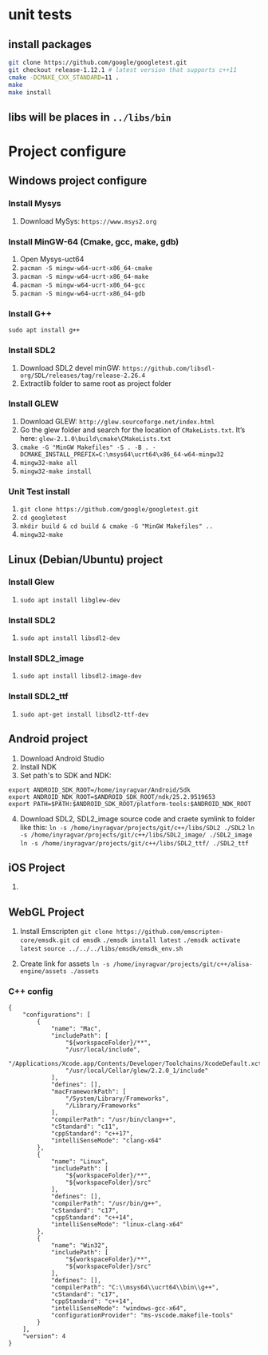 # unit tests
## install packages
```bash
git clone https://github.com/google/googletest.git
git checkout release-1.12.1 # latest version that supports c++11
cmake -DCMAKE_CXX_STANDARD=11 .
make
make install
```

## libs will be places in `../libs/bin`

# Project configure
## Windows project configure
### Install Mysys
1. Download MySys: `https://www.msys2.org`

### Install MinGW-64 (Cmake, gcc, make, gdb)
1. Open Mysys-uct64
2. ```pacman -S mingw-w64-ucrt-x86_64-cmake```
3. ```pacman -S mingw-w64-ucrt-x86_64-make```
3. ```pacman -S mingw-w64-ucrt-x86_64-gcc```
3. ```pacman -S mingw-w64-ucrt-x86_64-gdb```


### Install G++
```sudo apt install g++```

### Install SDL2
1. Download SDL2 devel minGW: `https://github.com/libsdl-org/SDL/releases/tag/release-2.26.4`
2. Extractlib folder to same root as project folder

### Install GLEW
1. Download GLEW: `http://glew.sourceforge.net/index.html`
2. Go the glew folder and search for the location of `CMakeLists.txt`. It’s here: `glew-2.1.0\build\cmake\CMakeLists.txt`
3. ```cmake -G "MinGW Makefiles" -S . -B . -DCMAKE_INSTALL_PREFIX=C:\msys64\ucrt64\x86_64-w64-mingw32```
4. ```mingw32-make all```
5. ```mingw32-make install```

### Unit Test install
1. ```git clone https://github.com/google/googletest.git```
2. ```cd googletest```
3. ```mkdir build & cd build & cmake -G "MinGW Makefiles" ..```
3. ```mingw32-make```

## Linux (Debian/Ubuntu) project
### Install Glew
1. ```sudo apt install libglew-dev```

### Install SDL2
1. ```sudo apt install libsdl2-dev```

### Install SDL2_image
1. ```sudo apt install libsdl2-image-dev```

### Install SDL2_ttf 
1. ```sudo apt-get install libsdl2-ttf-dev```

## Android project
1. Download Android Studio
2. Install NDK 
3. Set path's to SDK and NDK: 
```
export ANDROID_SDK_ROOT=/home/inyragvar/Android/Sdk
export ANDROID_NDK_ROOT=$ANDROID_SDK_ROOT/ndk/25.2.9519653
export PATH=$PATH:$ANDROID_SDK_ROOT/platform-tools:$ANDROID_NDK_ROOT
``` 
4. Download SDL2, SDL2_image source code and craete symlink to folder like this: 
```ln -s /home/inyragvar/projects/git/c++/libs/SDL2 ./SDL2```
```ln -s /home/inyragvar/projects/git/c++/libs/SDL2_image/ ./SDL2_image```
```ln -s /home/inyragvar/projects/git/c++/libs/SDL2_ttf/ ./SDL2_ttf```

## iOS Project
1. 

## WebGL Project
1. Install Emscripten
```git clone https://github.com/emscripten-core/emsdk.git```
```cd emsdk```
```./emsdk install latest```
```./emsdk activate latest```
```source ../../../libs/emsdk/emsdk_env.sh```

2. Create link for assets
```ln -s /home/inyragvar/projects/git/c++/alisa-engine/assets ./assets```


### C++ config
```
{
    "configurations": [
        {
            "name": "Mac",
            "includePath": [
                "${workspaceFolder}/**",
                "/usr/local/include",
                "/Applications/Xcode.app/Contents/Developer/Toolchains/XcodeDefault.xctoolchain/usr/include/c++/v1",
                "/usr/local/Cellar/glew/2.2.0_1/include"
            ],
            "defines": [],
            "macFrameworkPath": [
                "/System/Library/Frameworks",
                "/Library/Frameworks"
            ],
            "compilerPath": "/usr/bin/clang++",
            "cStandard": "c11",
            "cppStandard": "c++17",
            "intelliSenseMode": "clang-x64"
        },
        {
            "name": "Linux",
            "includePath": [
                "${workspaceFolder}/**",
                "${workspaceFolder}/src"
            ],
            "defines": [],
            "compilerPath": "/usr/bin/g++",
            "cStandard": "c17",
            "cppStandard": "c++14",
            "intelliSenseMode": "linux-clang-x64"
        },
        {
            "name": "Win32",
            "includePath": [
                "${workspaceFolder}/**",
                "${workspaceFolder}/src"
            ],
            "defines": [],
            "compilerPath": "C:\\msys64\\ucrt64\\bin\\g++",
            "cStandard": "c17",
            "cppStandard": "c++14",
            "intelliSenseMode": "windows-gcc-x64",
            "configurationProvider": "ms-vscode.makefile-tools"
        }
    ],
    "version": 4
}
```